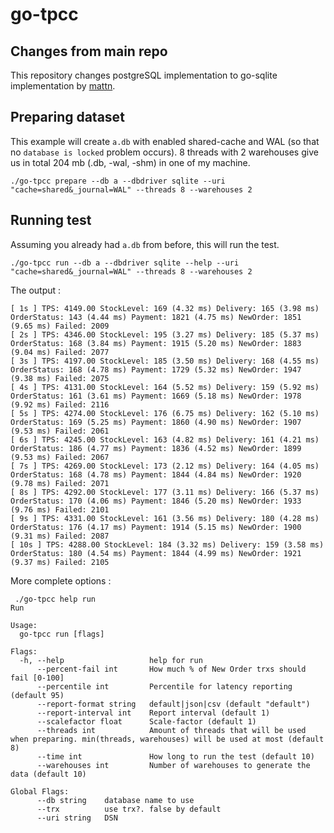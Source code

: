 # go-tpcc

## Changes from main repo
This repository changes postgreSQL implementation to go-sqlite implementation by [mattn](github.com/mattn/go-sqlite3).

## Preparing dataset
This example will create `a.db` with enabled shared-cache and WAL (so that no `database is locked` problem occurs). 8 threads with 2 warehouses give us in total 204 mb (.db, -wal, -shm) in one of my machine.
```
./go-tpcc prepare --db a --dbdriver sqlite --uri "cache=shared&_journal=WAL" --threads 8 --warehouses 2
```

## Running test
Assuming you already had `a.db` from before, this will run the test.
```
./go-tpcc run --db a --dbdriver sqlite --help --uri "cache=shared&_journal=WAL" --threads 8 --warehouses 2
```

The output : 
```
[ 1s ] TPS: 4149.00 StockLevel: 169 (4.32 ms) Delivery: 165 (3.98 ms) OrderStatus: 143 (4.44 ms) Payment: 1821 (4.75 ms) NewOrder: 1851 (9.65 ms) Failed: 2009
[ 2s ] TPS: 4346.00 StockLevel: 195 (3.27 ms) Delivery: 185 (5.37 ms) OrderStatus: 168 (3.84 ms) Payment: 1915 (5.20 ms) NewOrder: 1883 (9.04 ms) Failed: 2077
[ 3s ] TPS: 4197.00 StockLevel: 185 (3.50 ms) Delivery: 168 (4.55 ms) OrderStatus: 168 (4.78 ms) Payment: 1729 (5.32 ms) NewOrder: 1947 (9.38 ms) Failed: 2075
[ 4s ] TPS: 4131.00 StockLevel: 164 (5.52 ms) Delivery: 159 (5.92 ms) OrderStatus: 161 (3.61 ms) Payment: 1669 (5.18 ms) NewOrder: 1978 (9.92 ms) Failed: 2116
[ 5s ] TPS: 4274.00 StockLevel: 176 (6.75 ms) Delivery: 162 (5.10 ms) OrderStatus: 169 (5.25 ms) Payment: 1860 (4.90 ms) NewOrder: 1907 (9.53 ms) Failed: 2061
[ 6s ] TPS: 4245.00 StockLevel: 163 (4.82 ms) Delivery: 161 (4.21 ms) OrderStatus: 186 (4.77 ms) Payment: 1836 (4.52 ms) NewOrder: 1899 (9.53 ms) Failed: 2067
[ 7s ] TPS: 4269.00 StockLevel: 173 (2.12 ms) Delivery: 164 (4.05 ms) OrderStatus: 168 (4.78 ms) Payment: 1844 (4.84 ms) NewOrder: 1920 (9.78 ms) Failed: 2071
[ 8s ] TPS: 4292.00 StockLevel: 177 (3.11 ms) Delivery: 166 (5.37 ms) OrderStatus: 170 (4.06 ms) Payment: 1846 (5.20 ms) NewOrder: 1933 (9.76 ms) Failed: 2101
[ 9s ] TPS: 4331.00 StockLevel: 161 (3.56 ms) Delivery: 180 (4.28 ms) OrderStatus: 176 (4.17 ms) Payment: 1914 (5.15 ms) NewOrder: 1900 (9.31 ms) Failed: 2087
[ 10s ] TPS: 4288.00 StockLevel: 184 (3.32 ms) Delivery: 159 (3.58 ms) OrderStatus: 180 (4.54 ms) Payment: 1844 (4.99 ms) NewOrder: 1921 (9.37 ms) Failed: 2105

```

More complete options :

```
 ./go-tpcc help run
Run

Usage:
  go-tpcc run [flags]

Flags:
  -h, --help                   help for run
      --percent-fail int       How much % of New Order trxs should fail [0-100]
      --percentile int         Percentile for latency reporting (default 95)
      --report-format string   default|json|csv (default "default")
      --report-interval int    Report interval (default 1)
      --scalefactor float      Scale-factor (default 1)
      --threads int            Amount of threads that will be used when preparing. min(threads, warehouses) will be used at most (default 8)
      --time int               How long to run the test (default 10)
      --warehouses int         Number of warehouses to generate the data (default 10)

Global Flags:
      --db string    database name to use
      --trx          use trx?. false by default
      --uri string   DSN

```
